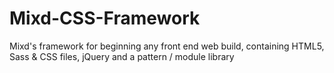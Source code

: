 Mixd-CSS-Framework
==================

Mixd's framework for beginning any front end web build, containing HTML5, Sass &amp; CSS files, jQuery and a pattern / module library
